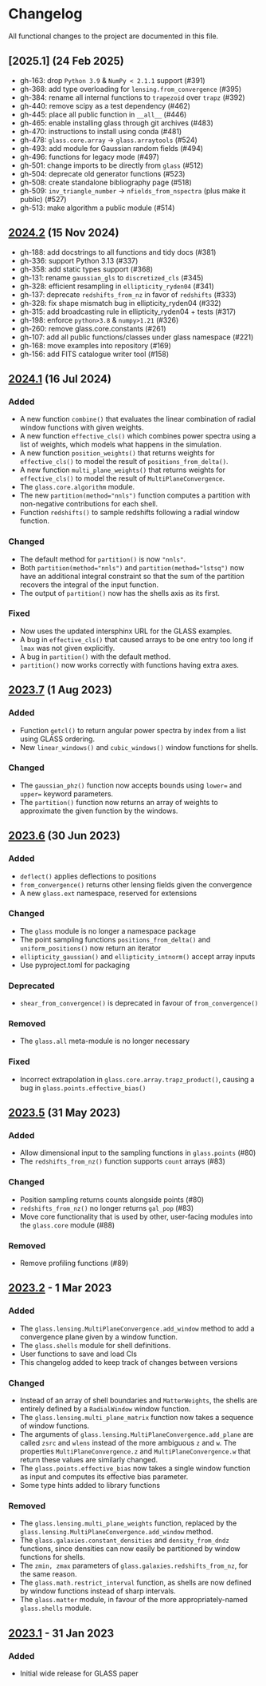 <!-- markdownlint-disable MD024 -->

# Changelog

All functional changes to the project are documented in this file.

## [2025.1] (24 Feb 2025)

* gh-163: drop `Python 3.9` & `NumPy < 2.1.1` support (#391)
* gh-368: add type overloading for `lensing.from_convergence` (#395)
* gh-384: rename all internal functions to `trapezoid` over `trapz` (#392)
* gh-440: remove scipy as a test dependency (#462)
* gh-445: place all public function in `__all__` (#446)
* gh-465: enable installing glass through git archives (#483)
* gh-470: instructions to install using conda (#481)
* gh-478: `glass.core.array` -> `glass.arraytools` (#524)
* gh-493: add module for Gaussian random fields (#494)
* gh-496: functions for legacy mode (#497)
* gh-501: change imports to be directly from `glass` (#512)
* gh-504: deprecate old generator functions (#523)
* gh-508: create standalone bibliography page (#518)
* gh-509: `inv_triangle_number` -> `nfields_from_nspectra` (plus make it public) (#527)
* gh-513: make algorithm a public module (#514)

## [2024.2] (15 Nov 2024)

* gh-188: add docstrings to all functions and tidy docs (#381)
* gh-336: support Python 3.13 (#337)
* gh-358: add static types support (#368)
* gh-131: rename `gaussian_gls` to `discretized_cls` (#345)
* gh-328: efficient resampling in `ellipticity_ryden04` (#341)
* gh-137: deprecate `redshifts_from_nz` in favor of `redshifts` (#333)
* gh-328: fix shape mismatch bug in ellipticity_ryden04 (#332)
* gh-315: add broadcasting rule in ellipticity_ryden04 + tests (#317)
* gh-198: enforce `python>3.8` & `numpy>1.21` (#326)
* gh-260: remove glass.core.constants (#261)
* gh-107: add all public functions/classes under glass namespace (#221)
* gh-168: move examples into repository (#169)
* gh-156: add FITS catalogue writer tool (#158)

## [2024.1] (16 Jul 2024)

### Added

* A new function `combine()` that evaluates the linear combination of radial
  window functions with given weights.
* A new function `effective_cls()` which combines power spectra using a list of
  weights, which models what happens in the simulation.
* A new function `position_weights()` that returns weights for `effective_cls()`
  to model the result of `positions_from_delta()`.
* A new function `multi_plane_weights()` that returns weights for
  `effective_cls()` to model the result of `MultiPlaneConvergence`.
* The `glass.core.algorithm` module.
* The new `partition(method="nnls")` function computes a partition with
  non-negative contributions for each shell.
* Function `redshifts()` to sample redshifts following a radial window function.

### Changed

* The default method for `partition()` is now `"nnls"`.
* Both `partition(method="nnls")` and `partition(method="lstsq")` now have an
  additional integral constraint so that the sum of the partition recovers the
  integral of the input function.
* The output of `partition()` now has the shells axis as its first.

### Fixed

* Now uses the updated intersphinx URL for the GLASS examples.
* A bug in `effective_cls()` that caused arrays to be one entry too long if
  `lmax` was not given explicitly.
* A bug in `partition()` with the default method.
* `partition()` now works correctly with functions having extra axes.

## [2023.7] (1 Aug 2023)

### Added

* Function `getcl()` to return angular power spectra by index from a list using
  GLASS ordering.
* New `linear_windows()` and `cubic_windows()` window functions for shells.

### Changed

* The `gaussian_phz()` function now accepts bounds using `lower=` and `upper=`
  keyword parameters.
* The `partition()` function now returns an array of weights to approximate the
  given function by the windows.

## [2023.6] (30 Jun 2023)

### Added

* `deflect()` applies deflections to positions
* `from_convergence()` returns other lensing fields given the convergence
* A new `glass.ext` namespace, reserved for extensions

### Changed

* The `glass` module is no longer a namespace package
* The point sampling functions `positions_from_delta()` and
  `uniform_positions()` now return an iterator
* `ellipticity_gaussian()` and `ellipticity_intnorm()` accept array inputs
* Use pyproject.toml for packaging

### Deprecated

* `shear_from_convergence()` is deprecated in favour of `from_convergence()`

### Removed

* The `glass.all` meta-module is no longer necessary

### Fixed

* Incorrect extrapolation in `glass.core.array.trapz_product()`, causing a bug
  in `glass.points.effective_bias()`

## [2023.5] (31 May 2023)

### Added

* Allow dimensional input to the sampling functions in `glass.points` (#80)
* The `redshifts_from_nz()` function supports `count` arrays (#83)

### Changed

* Position sampling returns counts alongside points (#80)
* `redshifts_from_nz()` no longer returns `gal_pop` (#83)
* Move core functionality that is used by other, user-facing modules into the
  `glass.core` module (#88)

### Removed

* Remove profiling functions (#89)

## [2023.2] - 1 Mar 2023

### Added

* The `glass.lensing.MultiPlaneConvergence.add_window` method to add a
  convergence plane given by a window function.
* The `glass.shells` module for shell definitions.
* User functions to save and load Cls
* This changelog added to keep track of changes between versions

### Changed

* Instead of an array of shell boundaries and `MatterWeights`, the shells are
  entirely defined by a `RadialWindow` window function.
* The `glass.lensing.multi_plane_matrix` function now takes a sequence of window
  functions.
* The arguments of `glass.lensing.MultiPlaneConvergence.add_plane` are called
  `zsrc` and `wlens` instead of the more ambiguous `z` and `w`. The properties
  `MultiPlaneConvergence.z` and `MultiPlaneConvergence.w` that return these
  values are similarly changed.
* The `glass.points.effective_bias` now takes a single window function as input
  and computes its effective bias parameter.
* Some type hints added to library functions

### Removed

* The `glass.lensing.multi_plane_weights` function, replaced by the
  `glass.lensing.MultiPlaneConvergence.add_window` method.
* The `glass.galaxies.constant_densities` and `density_from_dndz` functions,
  since densities can now easily be partitioned by window functions for shells.
* The `zmin, zmax` parameters of `glass.galaxies.redshifts_from_nz`, for the
  same reason.
* The `glass.math.restrict_interval` function, as shells are now defined by
  window functions instead of sharp intervals.
* The `glass.matter` module, in favour of the more appropriately-named
  `glass.shells` module.

## [2023.1] - 31 Jan 2023

### Added

* Initial wide release for GLASS paper

[2024.2]: https://github.com/glass-dev/glass/compare/v2024.1...v2024.2
[2024.1]: https://github.com/glass-dev/glass/compare/v2023.7...v2024.1
[2023.7]: https://github.com/glass-dev/glass/compare/v2023.6...v2023.7
[2023.6]: https://github.com/glass-dev/glass/compare/v2023.5...v2023.6
[2023.5]: https://github.com/glass-dev/glass/compare/v2023.2...v2023.5
[2023.2]: https://github.com/glass-dev/glass/compare/v2023.1...v2023.2
[2023.1]: https://github.com/glass-dev/glass/releases/tag/v2023.1
